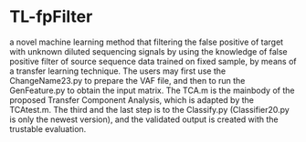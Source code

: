 # TL-fpFilter
a novel machine learning method that filtering the false positive of target with unknown diluted sequencing signals by using the knowledge of false positive filter of source sequence data trained on fixed sample, by means of a transfer learning technique. 
The users may first use the ChangeName23.py to prepare the VAF file, and then to run the GenFeature.py to obtain the input matrix.
The TCA.m is the mainbody of the proposed Transfer Component Analysis, which is adapted by the TCAtest.m.
The third and the last step is to the Classify.py (Classifier20.py is only the newest version), and the validated output is created with the trustable evaluation.
